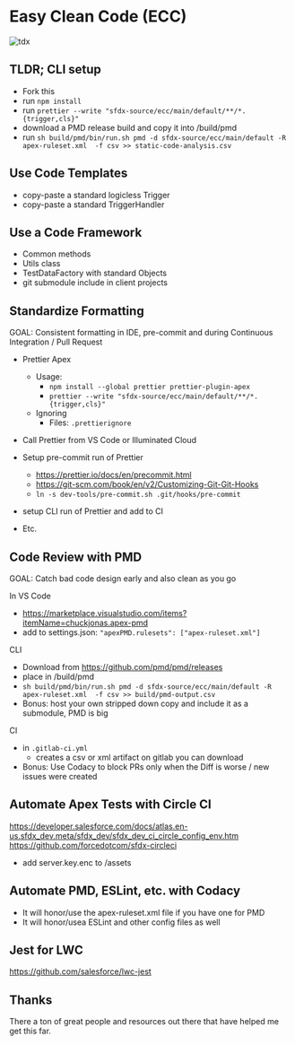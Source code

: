 # Easy Clean Code (ECC)

![tdx](https://www.ceptes.com/wp-content/uploads/TrailheaDX-Developers-Conference-2019.png)

## TLDR;  CLI setup

* Fork this
* run `npm install`
* run `prettier --write "sfdx-source/ecc/main/default/**/*.{trigger,cls}"`
* download a PMD release build and copy it into /build/pmd
* run `sh build/pmd/bin/run.sh pmd -d sfdx-source/ecc/main/default -R apex-ruleset.xml  -f csv >> static-code-analysis.csv`

## Use Code Templates

* copy-paste a standard logicless Trigger
* copy-paste a standard TriggerHandler

## Use a Code Framework

* Common methods
* Utils class
* TestDataFactory with standard Objects
* git submodule include in client projects

## Standardize Formatting

GOAL: Consistent formatting in IDE, pre-commit and during Continuous Integration / Pull Request

* Prettier Apex
  * Usage:
    * `npm install --global prettier prettier-plugin-apex`
    * `prettier --write "sfdx-source/ecc/main/default/**/*.{trigger,cls}"`
  * Ignoring
    * Files: `.prettierignore`
  
* Call Prettier from VS Code or Illuminated Cloud
* Setup pre-commit run of Prettier
  * https://prettier.io/docs/en/precommit.html
  * https://git-scm.com/book/en/v2/Customizing-Git-Git-Hooks
  * `ln -s dev-tools/pre-commit.sh .git/hooks/pre-commit`
* setup CLI run of Prettier and add to CI
* Etc.

## Code Review with PMD

GOAL: Catch bad code design early and also clean as you go

In VS Code
* https://marketplace.visualstudio.com/items?itemName=chuckjonas.apex-pmd
* add to settings.json: `"apexPMD.rulesets": ["apex-ruleset.xml"]` 

CLI
* Download from https://github.com/pmd/pmd/releases
* place in /build/pmd
* `sh build/pmd/bin/run.sh pmd -d sfdx-source/ecc/main/default -R apex-ruleset.xml  -f csv >> build/pmd-output.csv`
* Bonus: host your own stripped down copy and include it as a submodule, PMD is big

CI
* in `.gitlab-ci.yml`
  * creates a csv or xml artifact on gitlab you can download
* Bonus: Use Codacy to block PRs only when the Diff is worse / new issues were created


## Automate Apex Tests with Circle CI

https://developer.salesforce.com/docs/atlas.en-us.sfdx_dev.meta/sfdx_dev/sfdx_dev_ci_circle_config_env.htm
https://github.com/forcedotcom/sfdx-circleci

* add server.key.enc to /assets

## Automate PMD, ESLint, etc. with Codacy

* It will honor/use the apex-ruleset.xml file if you have one for PMD
* It will honor/usea ESLint and other config files as well

## Jest for LWC

https://github.com/salesforce/lwc-jest


## Thanks

There a ton of great people and resources out there that have helped me get this far. 
